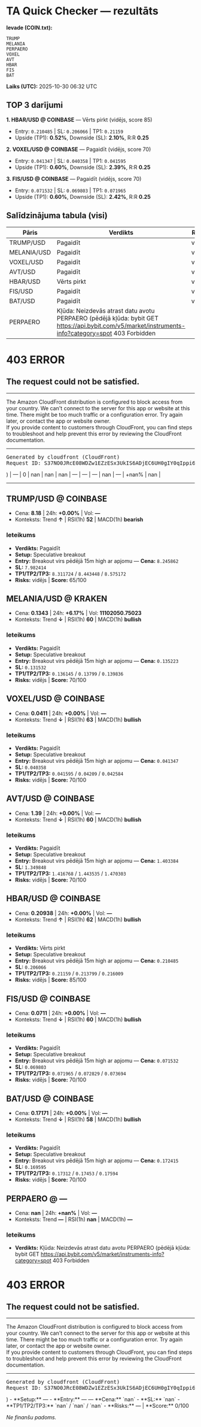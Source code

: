 # TA Quick Checker — rezultāts

**Ievade (COIN.txt):**
```
TRUMP 
MELANIA
PERPAERO
VOXEL
AVT
HBAR
FIS
BAT
```
**Laiks (UTC):** 2025-10-30 06:32 UTC

## TOP 3 darījumi
**1. HBAR/USD @ COINBASE** — Vērts pirkt (vidējs, score 85)
- Entry: `0.210485` | SL: `0.206066` | TP1: `0.21159`
- Upside (TP1): **0.52%**, Downside (SL): **2.10%**, R:R **0.25**

**2. VOXEL/USD @ COINBASE** — Pagaidīt (vidējs, score 70)
- Entry: `0.041347` | SL: `0.040358` | TP1: `0.041595`
- Upside (TP1): **0.60%**, Downside (SL): **2.39%**, R:R **0.25**

**3. FIS/USD @ COINBASE** — Pagaidīt (vidējs, score 70)
- Entry: `0.071532` | SL: `0.069803` | TP1: `0.071965`
- Upside (TP1): **0.60%**, Downside (SL): **2.42%**, R:R **0.25**

## Salīdzinājuma tabula (visi)
| Pāris | Verdikts | Risks | Score | Entry | SL | TP1 | Upside% | Downside% | R:R | RSI(1h) | MACD | 24h% | Cena |
|---|---|---|---:|---:|---:|---:|---:|---:|---:|---:|---|---:|---:|
| TRUMP/USD | Pagaidīt | vidējs | 65 | 8.245862 | 7.982414 | 8.311724 | 0.80% | 3.19% | 0.25 | 52 | bearish | +0.00% | 8.18 |
| MELANIA/USD | Pagaidīt | vidējs | 70 | 0.135223 | 0.131532 | 0.136145 | 0.68% | 2.73% | 0.25 | 60 | bullish | +6.17% | 0.1343 |
| VOXEL/USD | Pagaidīt | vidējs | 70 | 0.041347 | 0.040358 | 0.041595 | 0.60% | 2.39% | 0.25 | 63 | bullish | +0.00% | 0.0411 |
| AVT/USD | Pagaidīt | vidējs | 70 | 1.403384 | 1.349848 | 1.416768 | 0.95% | 3.81% | 0.25 | 60 | bullish | +0.00% | 1.39 |
| HBAR/USD | Vērts pirkt | vidējs | 85 | 0.210485 | 0.206066 | 0.21159 | 0.52% | 2.10% | 0.25 | 62 | bullish | +0.00% | 0.20938 |
| FIS/USD | Pagaidīt | vidējs | 70 | 0.071532 | 0.069803 | 0.071965 | 0.60% | 2.42% | 0.25 | 60 | bullish | +0.00% | 0.0711 |
| BAT/USD | Pagaidīt | vidējs | 70 | 0.172415 | 0.169595 | 0.17312 | 0.41% | 1.64% | 0.25 | 58 | bullish | +0.00% | 0.17171 |
| PERPAERO | Kļūda: Neizdevās atrast datu avotu PERPAERO (pēdējā kļūda: bybit GET https://api.bybit.com/v5/market/instruments-info?category=spot 403 Forbidden <!DOCTYPE HTML PUBLIC "-//W3C//DTD HTML 4.01 Transitional//EN" "http://www.w3.org/TR/html4/loose.dtd">
<HTML><HEAD><META HTTP-EQUIV="Content-Type" CONTENT="text/html; charset=iso-8859-1">
<TITLE>ERROR: The request could not be satisfied</TITLE>
</HEAD><BODY>
<H1>403 ERROR</H1>
<H2>The request could not be satisfied.</H2>
<HR noshade size="1px">
The Amazon CloudFront distribution is configured to block access from your country.
We can't connect to the server for this app or website at this time. There might be too much traffic or a configuration error. Try again later, or contact the app or website owner.
<BR clear="all">
If you provide content to customers through CloudFront, you can find steps to troubleshoot and help prevent this error by reviewing the CloudFront documentation.
<BR clear="all">
<HR noshade size="1px">
<PRE>
Generated by cloudfront (CloudFront)
Request ID: S37NO0JRcE08WDZw1EZzESx3UkIS6ADjEC6UH0gIY0qIppi6KaYD2Q==
</PRE>
<ADDRESS>
</ADDRESS>
</BODY></HTML>) | — | 0 | nan | nan | nan | — | — | — | nan | — | +nan% | nan |

---

## TRUMP/USD @ COINBASE
- Cena: **8.18** | 24h: **+0.00%** | Vol: **—**
- Konteksts: Trend **↑** | RSI(1h) **52** | MACD(1h) **bearish**

### Ieteikums
- **Verdikts:** Pagaidīt
- **Setup:** Speculative breakout
- **Entry:** Breakout virs pēdējā 15m high ar apjomu  — **Cena:** `8.245862`
- **SL:** `7.982414`
- **TP1/TP2/TP3:** `8.311724` / `8.443448` / `8.575172`
- **Risks:** vidējs | **Score:** 65/100

## MELANIA/USD @ KRAKEN
- Cena: **0.1343** | 24h: **+6.17%** | Vol: **11102050.75023**
- Konteksts: Trend **↓** | RSI(1h) **60** | MACD(1h) **bullish**

### Ieteikums
- **Verdikts:** Pagaidīt
- **Setup:** Speculative breakout
- **Entry:** Breakout virs pēdējā 15m high ar apjomu  — **Cena:** `0.135223`
- **SL:** `0.131532`
- **TP1/TP2/TP3:** `0.136145` / `0.13799` / `0.139836`
- **Risks:** vidējs | **Score:** 70/100

## VOXEL/USD @ COINBASE
- Cena: **0.0411** | 24h: **+0.00%** | Vol: **—**
- Konteksts: Trend **↓** | RSI(1h) **63** | MACD(1h) **bullish**

### Ieteikums
- **Verdikts:** Pagaidīt
- **Setup:** Speculative breakout
- **Entry:** Breakout virs pēdējā 15m high ar apjomu  — **Cena:** `0.041347`
- **SL:** `0.040358`
- **TP1/TP2/TP3:** `0.041595` / `0.04209` / `0.042584`
- **Risks:** vidējs | **Score:** 70/100

## AVT/USD @ COINBASE
- Cena: **1.39** | 24h: **+0.00%** | Vol: **—**
- Konteksts: Trend **↓** | RSI(1h) **60** | MACD(1h) **bullish**

### Ieteikums
- **Verdikts:** Pagaidīt
- **Setup:** Speculative breakout
- **Entry:** Breakout virs pēdējā 15m high ar apjomu  — **Cena:** `1.403384`
- **SL:** `1.349848`
- **TP1/TP2/TP3:** `1.416768` / `1.443535` / `1.470303`
- **Risks:** vidējs | **Score:** 70/100

## HBAR/USD @ COINBASE
- Cena: **0.20938** | 24h: **+0.00%** | Vol: **—**
- Konteksts: Trend **↑** | RSI(1h) **62** | MACD(1h) **bullish**

### Ieteikums
- **Verdikts:** Vērts pirkt
- **Setup:** Speculative breakout
- **Entry:** Breakout virs pēdējā 15m high ar apjomu  — **Cena:** `0.210485`
- **SL:** `0.206066`
- **TP1/TP2/TP3:** `0.21159` / `0.213799` / `0.216009`
- **Risks:** vidējs | **Score:** 85/100

## FIS/USD @ COINBASE
- Cena: **0.0711** | 24h: **+0.00%** | Vol: **—**
- Konteksts: Trend **↓** | RSI(1h) **60** | MACD(1h) **bullish**

### Ieteikums
- **Verdikts:** Pagaidīt
- **Setup:** Speculative breakout
- **Entry:** Breakout virs pēdējā 15m high ar apjomu  — **Cena:** `0.071532`
- **SL:** `0.069803`
- **TP1/TP2/TP3:** `0.071965` / `0.072829` / `0.073694`
- **Risks:** vidējs | **Score:** 70/100

## BAT/USD @ COINBASE
- Cena: **0.17171** | 24h: **+0.00%** | Vol: **—**
- Konteksts: Trend **↓** | RSI(1h) **58** | MACD(1h) **bullish**

### Ieteikums
- **Verdikts:** Pagaidīt
- **Setup:** Speculative breakout
- **Entry:** Breakout virs pēdējā 15m high ar apjomu  — **Cena:** `0.172415`
- **SL:** `0.169595`
- **TP1/TP2/TP3:** `0.17312` / `0.17453` / `0.17594`
- **Risks:** vidējs | **Score:** 70/100

## PERPAERO @ —
- Cena: **nan** | 24h: **+nan%** | Vol: **—**
- Konteksts: Trend **—** | RSI(1h) **nan** | MACD(1h) **—**

### Ieteikums
- **Verdikts:** Kļūda: Neizdevās atrast datu avotu PERPAERO (pēdējā kļūda: bybit GET https://api.bybit.com/v5/market/instruments-info?category=spot 403 Forbidden <!DOCTYPE HTML PUBLIC "-//W3C//DTD HTML 4.01 Transitional//EN" "http://www.w3.org/TR/html4/loose.dtd">
<HTML><HEAD><META HTTP-EQUIV="Content-Type" CONTENT="text/html; charset=iso-8859-1">
<TITLE>ERROR: The request could not be satisfied</TITLE>
</HEAD><BODY>
<H1>403 ERROR</H1>
<H2>The request could not be satisfied.</H2>
<HR noshade size="1px">
The Amazon CloudFront distribution is configured to block access from your country.
We can't connect to the server for this app or website at this time. There might be too much traffic or a configuration error. Try again later, or contact the app or website owner.
<BR clear="all">
If you provide content to customers through CloudFront, you can find steps to troubleshoot and help prevent this error by reviewing the CloudFront documentation.
<BR clear="all">
<HR noshade size="1px">
<PRE>
Generated by cloudfront (CloudFront)
Request ID: S37NO0JRcE08WDZw1EZzESx3UkIS6ADjEC6UH0gIY0qIppi6KaYD2Q==
</PRE>
<ADDRESS>
</ADDRESS>
</BODY></HTML>)
- **Setup:** —
- **Entry:** —  — **Cena:** `nan`
- **SL:** `nan`
- **TP1/TP2/TP3:** `nan` / `nan` / `nan`
- **Risks:** — | **Score:** 0/100

*Ne finanšu padoms.*
